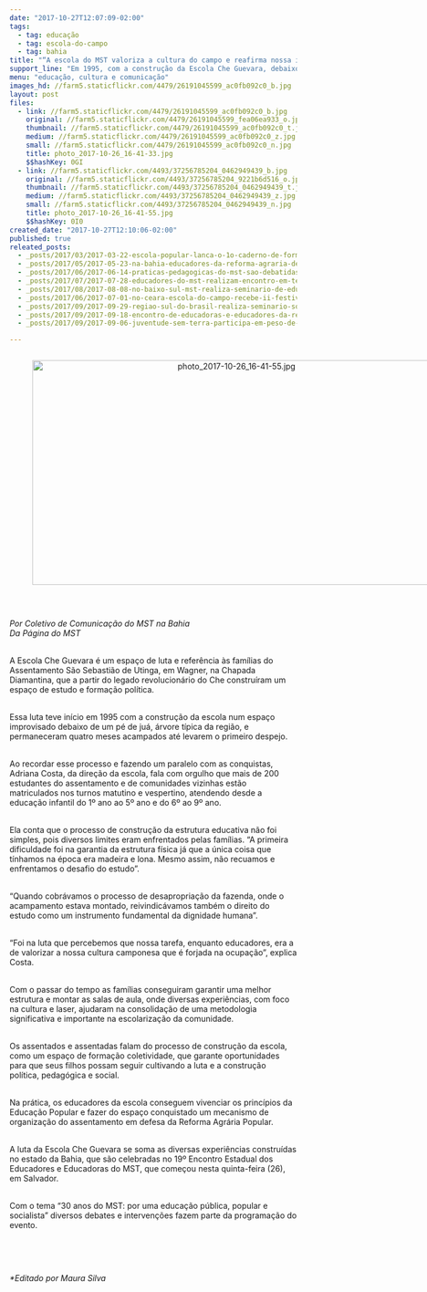 ```yaml
---
date: "2017-10-27T12:07:09-02:00"
tags:
  - tag: educação
  - tag: escola-do-campo
  - tag: bahia
title: "“A escola do MST valoriza a cultura do campo e reafirma nossa identidade Sem Terra”\n"
support_line: "Em 1995, com a construção da Escola Che Guevara, debaixo de um pé de Juá, uma história de luta se desenha"
menu: "educação, cultura e comunicação"
images_hd: //farm5.staticflickr.com/4479/26191045599_ac0fb092c0_b.jpg
layout: post
files:
  - link: //farm5.staticflickr.com/4479/26191045599_ac0fb092c0_b.jpg
    original: //farm5.staticflickr.com/4479/26191045599_fea06ea933_o.jpg
    thumbnail: //farm5.staticflickr.com/4479/26191045599_ac0fb092c0_t.jpg
    medium: //farm5.staticflickr.com/4479/26191045599_ac0fb092c0_z.jpg
    small: //farm5.staticflickr.com/4479/26191045599_ac0fb092c0_n.jpg
    title: photo_2017-10-26_16-41-33.jpg
    $$hashKey: 0GI
  - link: //farm5.staticflickr.com/4493/37256785204_0462949439_b.jpg
    original: //farm5.staticflickr.com/4493/37256785204_9221b6d516_o.jpg
    thumbnail: //farm5.staticflickr.com/4493/37256785204_0462949439_t.jpg
    medium: //farm5.staticflickr.com/4493/37256785204_0462949439_z.jpg
    small: //farm5.staticflickr.com/4493/37256785204_0462949439_n.jpg
    title: photo_2017-10-26_16-41-55.jpg
    $$hashKey: 0I0
created_date: "2017-10-27T12:10:06-02:00"
published: true
releated_posts:
  - _posts/2017/03/2017-03-22-escola-popular-lanca-o-1o-caderno-de-formacao-em-agroecologia-na-educacao-basica.md
  - _posts/2017/05/2017-05-23-na-bahia-educadores-da-reforma-agraria-debatem-agroecologia-e-politicas-educacionais.md
  - _posts/2017/06/2017-06-14-praticas-pedagogicas-do-mst-sao-debatidas-na-universidade-do-estado-da-bahia.md
  - _posts/2017/07/2017-07-28-educadores-do-mst-realizam-encontro-em-teixeira-de-freitas.md
  - _posts/2017/08/2017-08-08-no-baixo-sul-mst-realiza-seminario-de-educacao-do-campo-e-agroecologia.md
  - _posts/2017/06/2017-07-01-no-ceara-escola-do-campo-recebe-ii-festival-de-arte-e-cultura-da-reforma-agraria.md
  - _posts/2017/09/2017-09-29-regiao-sul-do-brasil-realiza-seminario-sobre-reforma-do-ensino-medio.md
  - _posts/2017/09/2017-09-18-encontro-de-educadoras-e-educadores-da-reforma-agraria-e-realizado-no-ma.md
  - _posts/2017/09/2017-09-06-juventude-sem-terra-participa-em-peso-de-vestibular-na-uftm.md

---
```

<div style="text-align:center">
<figure class="image" style="display:inline-block"><img alt="photo_2017-10-26_16-41-55.jpg" height="394" src="//farm5.staticflickr.com/4493/37256785204_0462949439_b.jpg" width="700" />
<figcaption></figcaption>
</figure>
</div>

<p>&nbsp;</p>

<p><em>Por Coletivo de Comunica&ccedil;&atilde;o do MST na Bahia<br />
Da P&aacute;gina do MST</em></p>

<p><br />
A Escola Che Guevara &eacute; um espa&ccedil;o de luta e refer&ecirc;ncia &agrave;s fam&iacute;lias do Assentamento S&atilde;o Sebasti&atilde;o de Utinga, em Wagner, na Chapada Diamantina, que a partir do legado revolucion&aacute;rio do Che constru&iacute;ram um espa&ccedil;o de estudo e forma&ccedil;&atilde;o pol&iacute;tica.</p>

<p><br />
Essa luta teve in&iacute;cio em 1995 com a constru&ccedil;&atilde;o da escola num espa&ccedil;o improvisado debaixo de um p&eacute; de ju&aacute;, &aacute;rvore t&iacute;pica da regi&atilde;o, e permaneceram quatro meses acampados at&eacute; levarem o primeiro despejo.</p>

<p><br />
Ao recordar esse processo e fazendo um paralelo com as conquistas, Adriana Costa, da dire&ccedil;&atilde;o da escola, fala com orgulho que mais de 200 estudantes do assentamento e de comunidades vizinhas est&atilde;o matriculados nos turnos matutino e vespertino, atendendo desde a educa&ccedil;&atilde;o infantil do 1&ordm; ano ao 5&ordm; ano e do 6&ordm; ao 9&ordm; ano.</p>

<p><br />
Ela conta que o processo de constru&ccedil;&atilde;o da estrutura educativa n&atilde;o foi simples, pois diversos limites eram enfrentados pelas fam&iacute;lias. &ldquo;A primeira dificuldade foi na garantia da estrutura f&iacute;sica j&aacute; que a &uacute;nica coisa que t&iacute;nhamos na &eacute;poca era madeira e lona. Mesmo assim, n&atilde;o recuamos e enfrentamos o desafio do estudo&rdquo;.</p>

<p><br />
&ldquo;Quando cobr&aacute;vamos o processo de desapropria&ccedil;&atilde;o da fazenda, onde o acampamento estava montado, reivindic&aacute;vamos tamb&eacute;m o direito do estudo como um instrumento fundamental da dignidade humana&rdquo;.</p>

<p><br />
&ldquo;Foi na luta que percebemos que nossa tarefa, enquanto educadores, era a de valorizar a nossa cultura camponesa que &eacute; forjada na ocupa&ccedil;&atilde;o&rdquo;, explica Costa.</p>

<p><br />
Com o passar do tempo as fam&iacute;lias conseguiram garantir uma melhor estrutura e montar as salas de aula, onde diversas experi&ecirc;ncias, com foco na cultura e laser, ajudaram na consolida&ccedil;&atilde;o de uma metodologia significativa e importante na escolariza&ccedil;&atilde;o da comunidade.</p>

<p><br />
Os assentados e assentadas falam do processo de constru&ccedil;&atilde;o da escola, como um espa&ccedil;o de forma&ccedil;&atilde;o coletividade, que garante oportunidades para que seus filhos possam seguir cultivando a luta e a constru&ccedil;&atilde;o pol&iacute;tica, pedag&oacute;gica e social.</p>

<p><br />
Na pr&aacute;tica, os educadores da escola conseguem vivenciar os princ&iacute;pios da Educa&ccedil;&atilde;o Popular e fazer do espa&ccedil;o conquistado um mecanismo de organiza&ccedil;&atilde;o do assentamento em defesa da Reforma Agr&aacute;ria Popular.</p>

<p><br />
A luta da Escola Che Guevara se soma as diversas experi&ecirc;ncias constru&iacute;das no estado da Bahia, que s&atilde;o celebradas no 19&ordm; Encontro Estadual dos Educadores e Educadoras do MST, que come&ccedil;ou nesta quinta-feira (26), em Salvador.</p>

<p><br />
Com o tema &ldquo;30 anos do MST: por uma educa&ccedil;&atilde;o p&uacute;blica, popular e socialista&rdquo; diversos debates e interven&ccedil;&otilde;es fazem parte da programa&ccedil;&atilde;o do evento.</p>

<p>&nbsp;</p>

<p>&nbsp;</p>

<p><em>*Editado por Maura Silva&nbsp;</em></p>
